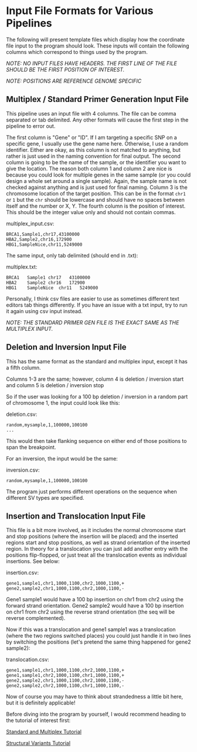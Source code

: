 # Input File Formats for Various Pipelines

The following will present template files which display how the coordinate file input to the program should look. These inputs will contain the following columns which correspond to things used by the program.

*NOTE: NO INPUT FILES HAVE HEADERS. THE FIRST LINE OF THE FILE SHOULD BE THE FIRST POSITION OF INTEREST.*

*NOTE: POSITIONS ARE REFERENCE GENOME SPECIFIC*

## Multiplex / Standard Primer Generation Input File

This pipeline uses an input file with 4 columns. The file can be comma separated or tab delimited. Any other formats will cause the first step in the pipeline to error out.

The first column is "Gene" or "ID". If I am targeting a specific SNP on a specific gene, I usually use the gene name here. Otherwise, I use a random identifier. Either are okay, as this column is not matched to anything, but rather is just used in the naming convention for final output. The second column is going to be the name of the sample, or the identifier you want to give the location. The reason both column 1 and column 2 are nice is because you could look for multiple genes in the same sample (or you could design a whole set around a single sample). Again, the sample name is not checked against anything and is just used for final naming. Column 3 is the chromosome location of the target position. This can be in the format `chr1` or `1` but the `chr` should be lowercase and should have no spaces between itself and the number or X, Y. The fourth column is the position of interest. This should be the integer value only and should not contain commas.

multiplex_input.csv:

```
BRCA1,Sample1,chr17,43100000
HBA2,Sample2,chr16,172900
HBG1,SampleNice,chr11,5249000
```

The same input, only tab delimited (should end in .txt):

multiplex.txt:

```
BRCA1	Sample1	chr17	43100000
HBA2	Sample2	chr16	172900
HBG1	SampleNice	chr11	5249000
```

Personally, I think csv files are easier to use as sometimes different text editors tab things differently. If you have an issue with a txt input, try to run it again using csv input instead.

*NOTE: THE STANDARD PRIMER GEN FILE IS THE EXACT SAME AS THE MULTIPLEX INPUT.*

## Deletion and Inversion Input File

This has the same format as the standard and multiplex input, except it has a fifth column. 

Columns 1-3 are the same; however, column 4 is deletion / inversion start and column 5 is deletion / inversion stop

So if the user was looking for a 100 bp deletion / inversion in a random part of chromosome 1, the input could look like this:

deletion.csv:

```
random,mysample,1,100000,100100
...
```
This would then take flanking sequence on either end of those positions to span the breakpoint.

For an inversion, the input would be the same:

inversion.csv:

```
random,mysample,1,100000,100100
```

The program just performs different operations on the sequence when different SV types are specified.

## Insertion and Translocation Input File

This file is a bit more involved, as it includes the normal chromosome start and stop positions (where the insertion will be placed) and the inserted regions start and stop positions, as well as strand orientation of the inserted region. In theory for a translocation you can just add another entry with the positions flip-flopped, or just treat all the translocation events as individual insertions. See below:

insertion.csv:

```
gene1,sample1,chr1,1000,1100,chr2,1000,1100,+
gene2,sample2,chr1,1000,1100,chr2,1000,1100,-
```

Gene1 sample1 would have a 100 bp insertion on chr1 from chr2 using the forward strand orientation.
Gene2 sample2 would have a 100 bp insertion on chr1 from chr2 using the reverse strand orientation (the seq will be reverse complemented).

Now if this was a translocation and gene1 sample1 was a translocation (where the two regions switched places) you could just handle it in two lines by switching the positions (let's pretend the same thing happened for gene2 sample2):

translocation.csv:

```
gene1,sample1,chr1,1000,1100,chr2,1000,1100,+
gene1,sample1,chr2,1000,1100,chr1,1000,1100,+
gene2,sample2,chr1,1000,1100,chr2,1000,1100,-
gene2,sample2,chr2,1000,1100,chr1,1000,1100,-
```

Now of course you may have to think about strandedness a little bit here, but it is definitely applicable!

Before diving into the program by yourself, I would recommend heading to the tutorial of interest first:

[Standard and Multiplex Tutorial](standard_and_multiplex.md)

[Structural Variants Tutorial](structural_variants.md)

